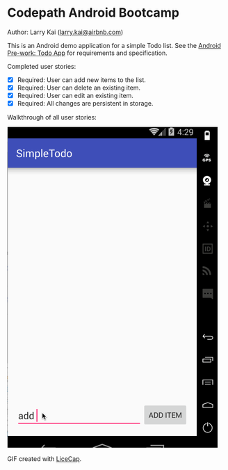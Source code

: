 # Codepath Android Bootcamp

Author: Larry Kai (larry.kai@airbnb.com)

This is an Android demo application for a simple Todo list. See the [Android Pre-work: Todo App](http://courses.codepath.com/snippets/intro_to_android/prework) for requirements and specification.

Completed user stories:

 * [x] Required: User can add new items to the list.
 * [x] Required: User can delete an existing item.
 * [x] Required: User can edit an existing item.
 * [x] Required: All changes are persistent in storage.

Walkthrough of all user stories:

![Video Walkthrough](demo.gif)

GIF created with [LiceCap](http://www.cockos.com/licecap/).
